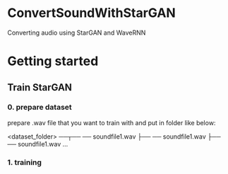 # ConvertSoundWithStarGAN

Converting audio using StarGAN and WaveRNN

# Getting started
## Train StarGAN
### 0. prepare dataset

prepare .wav file that you want to train with and put in folder like below:

<dataset_folder> ──┬── <category1> ── soundfile1.wav
                   ├── <category2> ── soundfile1.wav
                   ├── <categpry3> ── soundfile1.wav
                   ...
 
### 1. training
